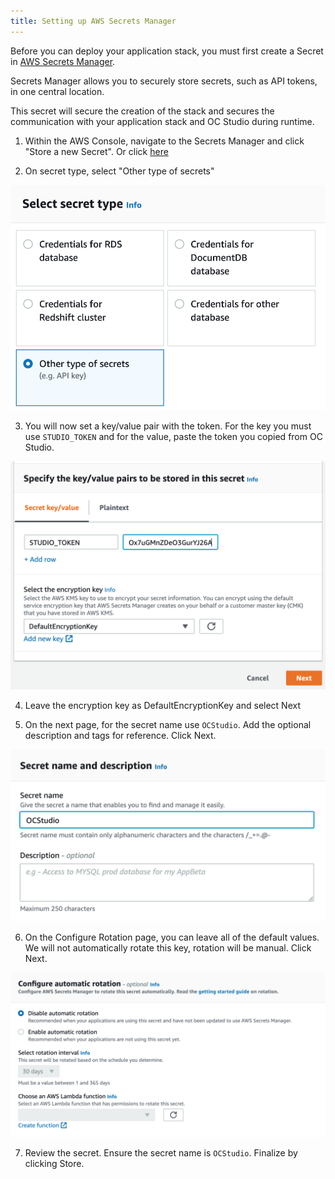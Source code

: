 ```yaml
---
title: Setting up AWS Secrets Manager
---
```


Before you can deploy your application stack, you must first create a Secret in [AWS Secrets Manager](https://aws.amazon.com/compliance/services-in-scope/).

Secrets Manager allows you to securely store secrets, such as API tokens, in one central location.

This secret will secure the creation of the stack and secures the communication with your application stack and OC Studio during runtime.

1. Within the AWS Console, navigate to the Secrets Manager and click "Store a new Secret". Or click [here](https://console.aws.amazon.com/secretsmanager/home?region=us-east-1#/newSecret?step=selectSecret)

2. On secret type, select "Other type of secrets"

![Select Other type of secrets](../../../static/img/infrastructure/aws-secrets-manager-select-secret-type.png)

3. You will now set a key/value pair with the token. For the key you must use `STUDIO_TOKEN` and for the value, paste the token you copied from OC Studio.

![Key is STUDIO_TOKEN](../../../static/img/infrastructure/aws-secrets-manager-key-value.png)

4. Leave the encryption key as DefaultEncryptionKey and select Next

5. On the next page, for the secret name use `OCStudio`. Add the optional description and tags for reference. Click Next.

![Name is OCStudio](../../../static/img/infrastructure/aws-secrets-manager-name.png)

6. On the Configure Rotation page, you can leave all of the default values. We will not automatically rotate this key, rotation will be manual. Click Next.

![Configure Rotation](../../../static/img/infrastructure/aws-secrets-manager-rotation.png)

7. Review the secret. Ensure the secret name is `OCStudio`. Finalize by clicking Store.
